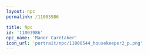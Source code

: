 ```yaml
---
layout: npc
permalink: /11003986

title: Npc
id: '11003986'
npc_name: 'Manor Caretaker'
icon_url: 'portrait/npc/11000544_housekeeper2_p.png'
---
```

